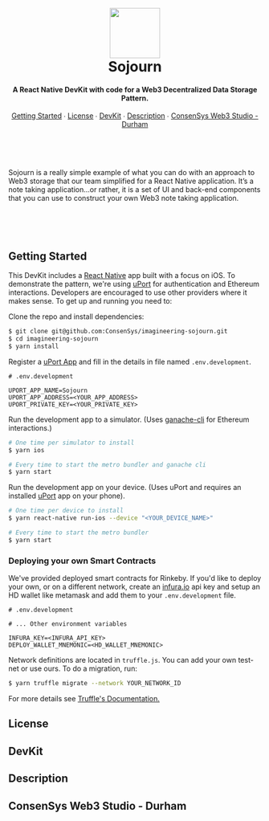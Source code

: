 <h1 align="center">
  <br/>
  <a href='https://consensys.github.io/web3studio-sojourn/'><img 
      width='100px' 
      alt='' 
      src="https://user-images.githubusercontent.com/5770007/48513223-45f83e00-e829-11e8-97c4-72850d7b46d8.png" /></a>
  <br/>
  Sojourn
  <br/>
</h1>

<h4 align="center">
  A React Native DevKit with code for a Web3 Decentralized Data Storage Pattern.
</h4>

<p align="center">
  <a href="#getting-started">Getting Started</a> ∙
  <a href="#license">License</a> ∙
  <a href="#devkit">DevKit</a> ∙
  <a href="#description">Description</a> ∙
  <a href="#consensys-web3-studio---durham">ConsenSys Web3 Studio - Durham</a>
</p>

<p align='center'>
  <br/>
  <br/>
  <a href='https://consensys.github.io/web3studio-sojourn/'><img 
      alt='' 
      src="https://user-images.githubusercontent.com/5770007/48524945-3cce9780-e850-11e8-9f71-6c81b7b1525d.png" /></a>
  <br/>
  <br/>
</p>

Sojourn is a really simple example of what you can do with an approach to Web3
storage that our team simplified for a React Native application.
It’s a note taking application...or rather, it is a set of UI and back-end
components that you can use to construct your own Web3 note taking application.

<p align='center'>
  <br/>
  <br/>
  <img 
    alt='' 
    src="https://user-images.githubusercontent.com/5770007/48513239-50b2d300-e829-11e8-9dd5-04c4fa009555.gif" />
  <br/>
  <br/>
<p align='center'>

## Getting Started

This DevKit includes a [React Native](https://facebook.github.io/react-native/) app built
with a focus on iOS. To demonstrate the pattern, we're using [uPort](https://www.uport.me/)
for authentication and Ethereum interactions. Developers are encouraged to use
other providers where it makes sense. To get up and running you need to:

Clone the repo and install dependencies:

```bash
$ git clone git@github.com:ConsenSys/imagineering-sojourn.git
$ cd imagineering-sojourn
$ yarn install
```

Register a [uPort App](https://appmanager.uport.me/) and fill in the details
in file named `.env.development`.

```env
# .env.development

UPORT_APP_NAME=Sojourn
UPORT_APP_ADDRESS=<YOUR_APP_ADDRESS>
UPORT_PRIVATE_KEY=<YOUR_PRIVATE_KEY>
```

Run the development app to a simulator. (Uses [ganache-cli](https://github.com/trufflesuite/ganache-cli) for Ethereum interactions.)

```bash
# One time per simulator to install
$ yarn ios

# Every time to start the metro bundler and ganache cli
$ yarn start
```

Run the development app on your device. (Uses uPort and requires an installed [uPort](https://itunes.apple.com/us/app/uport-id/id1123434510?mt=8) app on your phone).

```bash
# One time per device to install
$ yarn react-native run-ios --device "<YOUR_DEVICE_NAME>"

# Every time to start the metro bundler
$ yarn start
```

### Deploying your own Smart Contracts

We've provided deployed smart contracts for Rinkeby. If you'd like to deploy
your own, or on a different network, create an [infura.io](https://infura.io/dashboard)
api key and setup an HD wallet like metamask and add them to your `.env.development` file.

```env
# .env.development

# ... Other environment variables

INFURA_KEY=<INFURA_API_KEY>
DEPLOY_WALLET_MNEMONIC=<HD_WALLET_MNEMONIC>
```

Network definitions are located in `truffle.js`. You can add your own test-net
or use ours. To do a migration, run:

```bash
$ yarn truffle migrate --network YOUR_NETWORK_ID
```

For more details see [Truffle's Documentation.](https://truffleframework.com/docs/truffle/getting-started/running-migrations)

## License

## DevKit

## Description

## ConsenSys Web3 Studio - Durham
